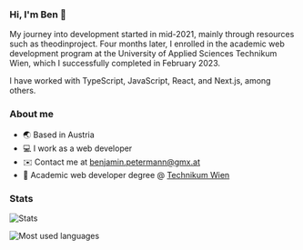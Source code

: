 ### Hi, I'm Ben 👋

My journey into development started in mid-2021, mainly through resources such as theodinproject. Four months later, I enrolled in the academic web development program at the University of Applied Sciences Technikum Wien, which I successfully completed in February 2023. 

I have worked with TypeScript, JavaScript, React, and Next.js, among others. 

### About me

* 🌏 Based in Austria
* :computer: I work as a web developer
* ✉️  Contact me at [benjamin.petermann@gmx.at](mailto:benjamin.petermann@gmx.at)
* :school: Academic web developer degree @ [Technikum Wien](https://academy.technikum-wien.at/master-akademische-abschluesse/web-development/)

### Stats
![Stats](https://github-readme-stats.vercel.app/api?username=bpetermann&theme=vue-dark&show_icons=true&hide_border=true&count_private=true)

![Most used languages](https://github-readme-stats.vercel.app/api/top-langs/?username=bpetermann&theme=vue-dark&show_icons=true&hide_border=true&layout=compact)
                    
